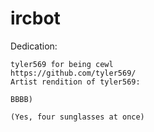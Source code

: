 # ircbot
Dedication:

	tyler569 for being cewl
	https://github.com/tyler569/
	Artist rendition of tyler569:
	
	BBBB)

	(Yes, four sunglasses at once)
